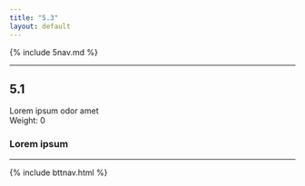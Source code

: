 ```yaml
---
title: "5.3"
layout: default
---
```


{% include 5nav.md %}

---

## 5.1
Lorem ipsum odor amet  
Weight: 0


### Lorem ipsum 

---

{% include bttnav.html %}